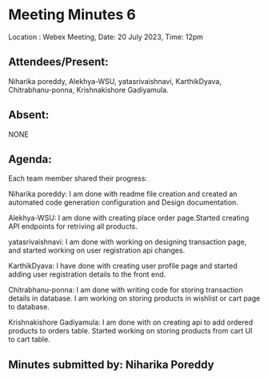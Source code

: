 # Meeting Minutes 6

 Location : Webex Meeting, Date: 20 July 2023, Time: 12pm

## Attendees/Present:
Niharika poreddy, Alekhya-WSU, yatasrivaishnavi, KarthikDyava, Chitrabhanu-ponna, Krishnakishore Gadiyamula.

## Absent:
NONE

## Agenda:
 Each team member shared their progress:

Niharika poreddy: 
I am done with readme file creation and created an automated code generation configuration and Design documentation.

Alekhya-WSU: 
I am done with creating place order page.Started creating API endpoints for retriving all products.

yatasrivaishnavi: 
I am done with working on designing transaction page, and started working on user registration api changes.

KarthikDyava: 
I have done with creating user profile page and started adding user registration details to the front end.

Chitrabhanu-ponna: 
I am done with writing code for storing transaction details in database. I am working on storing products in wishlist or cart page to database.

Krishnakishore Gadiyamula: 
I am done with on creating api to add ordered products to orders table. Started working on storing products from cart UI to cart table.


## Minutes submitted by: Niharika Poreddy
